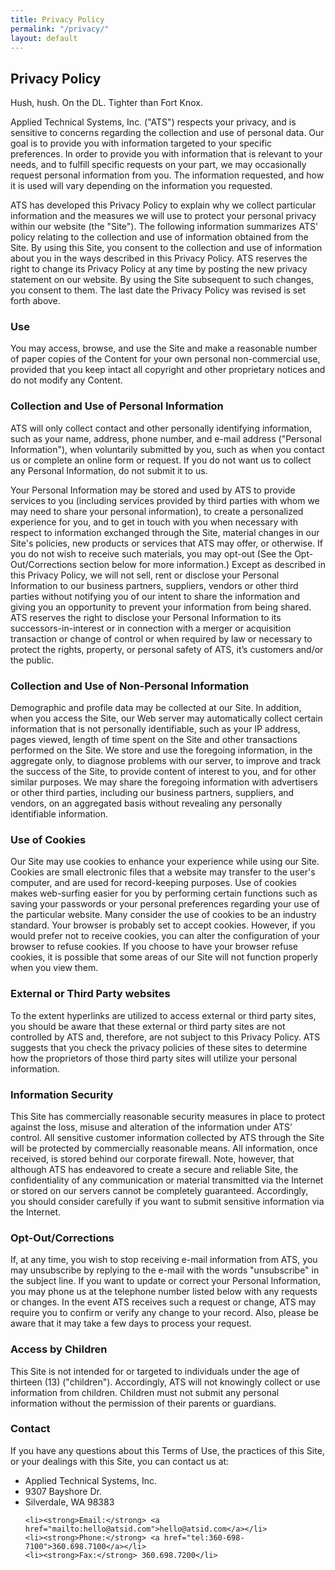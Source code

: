 ```yaml
---
title: Privacy Policy
permalink: "/privacy/"
layout: default
---
```


<article class="hero hero__content--short">
    <div class="hero__content hero__content--short">
        <h2 class="hero__title">Privacy Policy</h2>
        <p class="hero__summary">Hush, hush. On the DL. Tighter than Fort Knox.</p>
    </div>
</article>

<section>
<article class="container terms">
<p>Applied Technical Systems, Inc. ("ATS") respects your privacy, and is sensitive to concerns regarding the collection and use of personal data. Our goal is to provide you with information targeted to your specific preferences. In order to provide you with information that is relevant to your needs, and to fulfill specific requests on your part, we may occasionally request personal information from you. The information requested, and how it is used will vary depending on the information you requested.</p> 

<p>ATS has developed this Privacy Policy to explain why we collect particular information and the measures we will use to protect your personal privacy within our website (the "Site"). The following information summarizes ATS' policy relating to the collection and use of information obtained from the Site. By using this Site, you consent to the collection and use of information about you in the ways described in this Privacy Policy. ATS reserves the right to change its Privacy Policy at any time by posting the new privacy statement on our website. By using the Site subsequent to such changes, you consent to them. The last date the Privacy Policy was revised is set forth above.</p>

<h3>Use</h3>

<p>You may access, browse, and use the Site and make a reasonable number of paper copies of the Content for your own personal non-commercial use, provided that you keep intact all copyright and other proprietary notices and do not modify any Content.</p>

<h3>Collection and Use of Personal Information</h3>

<p>ATS will only collect contact and other personally identifying information, such as your name, address, phone number, and e-mail address ("Personal Information"), when voluntarily submitted by you, such as when you contact us or complete an online form or request. If you do not want us to collect any Personal Information, do not submit it to us.</p>

<p>Your Personal Information may be stored and used by ATS to provide services to you (including services provided by third parties with whom we may need to share your personal information), to create a personalized experience for you, and to get in touch with you when necessary with respect to information exchanged through the Site, material changes in our Site's policies, new products or services that ATS may offer, or otherwise. If you do not wish to receive such materials, you may opt-out (See the Opt-Out/Corrections section below for more information.) Except as described in this Privacy Policy, we will not sell, rent or disclose your Personal Information to our business partners, suppliers, vendors or other third parties without notifying you of our intent to share the information and giving you an opportunity to prevent your information from being shared. ATS reserves the right to disclose your Personal Information to its successors-in-interest or in connection with a merger or acquisition transaction or change of control or when required by law or necessary to protect the rights, property, or personal safety of ATS, it’s customers and/or the public.</p>

<h3>Collection and Use of Non-Personal Information</h3>

<p>Demographic and profile data may be collected at our Site. In addition, when you access the Site, our Web server may automatically collect certain information that is not personally identifiable, such as your IP address, pages viewed, length of time spent on the Site and other transactions performed on the Site. We store and use the foregoing information, in the aggregate only, to diagnose problems with our server, to improve and track the success of the Site, to provide content of interest to you, and for other similar purposes. We may share the foregoing information with advertisers or other third parties, including our business partners, suppliers, and vendors, on an aggregated basis without revealing any personally identifiable information.</p>

<h3>Use of Cookies</h3>

<p>Our Site may use cookies to enhance your experience while using our Site. Cookies are small electronic files that a website may transfer to the user's computer, and are used for record-keeping purposes. Use of cookies makes web-surfing easier for you by performing certain functions such as saving your passwords or your personal preferences regarding your use of the particular website. Many consider the use of cookies to be an industry standard.
Your browser is probably set to accept cookies. However, if you would prefer not to receive cookies, you can alter the configuration of your browser to refuse cookies. If you choose to have your browser refuse cookies, it is possible that some areas of our Site will not function properly when you view them.</p>

<h3>External or Third Party websites</h3>

<p>To the extent hyperlinks are utilized to access external or third party sites, you should be aware that these external or third party sites are not controlled by ATS and, therefore, are not subject to this Privacy Policy. ATS suggests that you check the privacy policies of these sites to determine how the proprietors of those third party sites will utilize your personal information.</p>

<h3>Information Security</h3>

<p>This Site has commercially reasonable security measures in place to protect against the loss, misuse and alteration of the information under ATS' control. All sensitive customer information collected by ATS through the Site will be protected by commercially reasonable means. All information, once received, is stored behind our corporate firewall. Note, however, that although ATS has endeavored to create a secure and reliable Site, the confidentiality of any communication or material transmitted via the Internet or stored on our servers cannot be completely guaranteed. Accordingly, you should consider carefully if you want to submit sensitive information via the Internet.</p>

<h3>Opt-Out/Corrections</h3>

<p>If, at any time, you wish to stop receiving e-mail information from ATS, you may unsubscribe by replying to the e-mail with the words "unsubscribe" in the subject line. If you want to update or correct your Personal Information, you may phone us at the telephone number listed below with any requests or changes. In the event ATS receives such a request or change, ATS may require you to confirm or verify any change to your record. Also, please be aware that it may take a few days to process your request.</p>

<h3>Access by Children</h3>

<p>This Site is not intended for or targeted to individuals under the age of thirteen (13) ("children"). Accordingly, ATS will not knowingly collect or use information from children. Children must not submit any personal information without the permission of their parents or guardians.</p>

<h3>Contact</h3>

<p>If you have any questions about this Terms of Use, the practices of this Site, or your dealings with this Site, you can contact us at:</p>

<ul>
    <li>Applied Technical Systems, Inc.</li>
    <li>9307 Bayshore Dr.</li>
    <li>Silverdale, WA 98383</li>

    <li><strong>Email:</strong> <a href="mailto:hello@atsid.com">hello@atsid.com</a></li>
    <li><strong>Phone:</strong> <a href="tel:360-698-7100">360.698.7100</a></li>
    <li><strong>Fax:</strong> 360.698.7200</li>
</ul>


</article>
</section>

